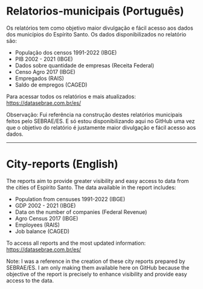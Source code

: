 # Relatorios-municipais (Português)

Os relatórios tem como objetivo maior divulgação e fácil acesso aos dados dos municípios do Espírito Santo. Os dados disponibilizados no relatório são:
- População dos censos 1991-2022 (IBGE)
- PIB 2002 - 2021 (IBGE)
- Dados sobre quantidade de empresas (Receita Federal)
- Censo Agro 2017 (IBGE)
- Empregados (RAIS)
- Saldo de empregos (CAGED)

Para acessar todos os relatórios e mais atualizados:
https://datasebrae.com.br/es/

Observação:
Fui referência na construção destes relatórios municipais feitos pelo SEBRAE/ES. E só estou disponibilizando aqui no GitHub uma vez que o objetivo do relatório é justamente maior divulgação e fácil acesso aos dados.

----

# City-reports (English)
The reports aim to provide greater visibility and easy access to data from the cities of Espírito Santo. The data available in the report includes:

- Population from censuses 1991-2022 (IBGE)
- GDP 2002 - 2021 (IBGE)
- Data on the number of companies (Federal Revenue)
- Agro Census 2017 (IBGE)
- Employees (RAIS)
- Job balance (CAGED)

To access all reports and the most updated information:
https://datasebrae.com.br/es/

Note:
I was a reference in the creation of these city reports prepared by SEBRAE/ES. I am only making them available here on GitHub because the objective of the report is precisely to enhance visibility and provide easy access to the data.